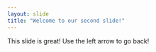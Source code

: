 ```yaml
---
layout: slide
title: "Welcome to our second slide!"
---
```

This slide is great!
Use the left arrow to go back!
